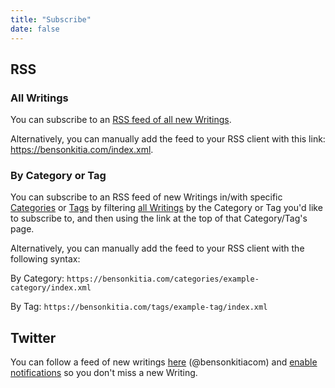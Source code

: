```yaml
---
title: "Subscribe"
date: false
---
```


## RSS

### All Writings

You can subscribe to an [RSS feed of all new Writings](https://bensonkitia.com/index.xml).

Alternatively, you can manually add the feed to your RSS client with this link: <https://bensonkitia.com/index.xml>.

### By Category or Tag

You can subscribe to an RSS feed of new Writings in/with specific [Categories](/categories) or [Tags](/tags) by filtering [all Writings](/writings) by the Category or Tag you'd like to subscribe to, and then using the link at the top of that Category/Tag's page.

Alternatively, you can manually add the feed to your RSS client with the following syntax:

By Category: `https://bensonkitia.com/categories/example-category/index.xml`

By Tag: `https://bensonkitia.com/tags/example-tag/index.xml`

## Twitter

You can follow a feed of new writings [here](https://twitter.com/bensonkitiacom) (@bensonkitiacom) and [enable notifications](https://help.twitter.com/en/managing-your-account/notifications-on-mobile-devices) so you don't miss a new Writing.
